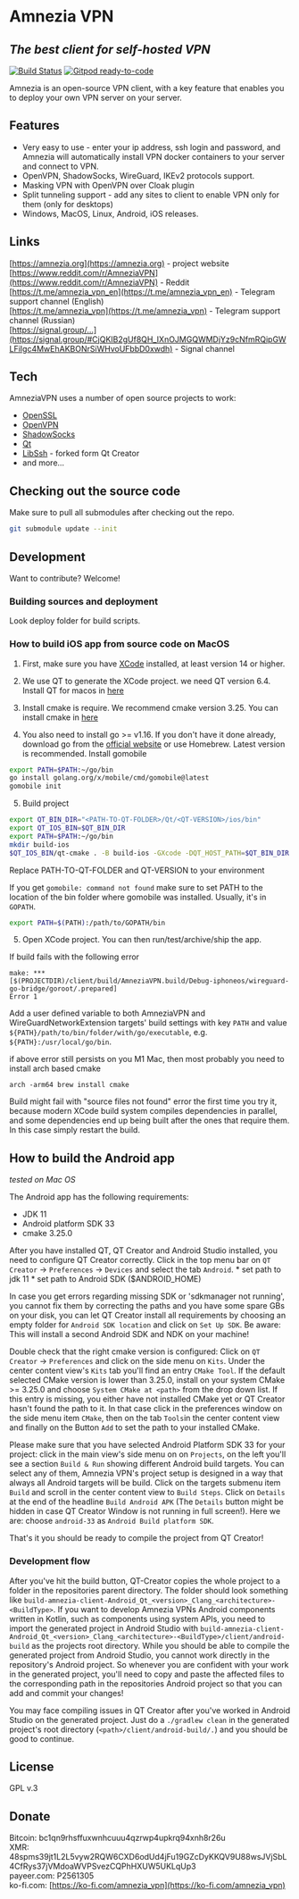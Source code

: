 # Amnezia VPN
## _The best client for self-hosted VPN_

[![Build Status](https://github.com/amnezia-vpn/amnezia-client/actions/workflows/deploy.yml/badge.svg?branch=dev)](https://github.com/amnezia-vpn/amnezia-client/actions/workflows/deploy.yml?query=branch:dev)
[![Gitpod ready-to-code](https://img.shields.io/badge/Gitpod-ready--to--code-blue?logo=gitpod)](https://gitpod.io/#https://github.com/amnezia-vpn/amnezia-client)

Amnezia is an open-source VPN client, with a key feature that enables you to deploy your own VPN server on your server.

## Features
- Very easy to use - enter your ip address, ssh login and password, and Amnezia will automatically install VPN docker containers to your server and connect to VPN.
- OpenVPN, ShadowSocks, WireGuard, IKEv2 protocols support.
- Masking VPN with OpenVPN over Cloak plugin
- Split tunneling support - add any sites to client to enable VPN only for them (only for desktops)
- Windows, MacOS, Linux, Android, iOS releases.

## Links
[https://amnezia.org](https://amnezia.org) - project website  
[https://www.reddit.com/r/AmneziaVPN](https://www.reddit.com/r/AmneziaVPN) - Reddit  
[https://t.me/amnezia_vpn_en](https://t.me/amnezia_vpn_en) - Telegram support channel (English)  
[https://t.me/amnezia_vpn](https://t.me/amnezia_vpn) - Telegram support channel (Russian)  
[https://signal.group/...](https://signal.group/#CjQKIB2gUf8QH_IXnOJMGQWMDjYz9cNfmRQipGWLFiIgc4MwEhAKBONrSiWHvoUFbbD0xwdh) - Signal channel  

## Tech

AmneziaVPN uses a number of open source projects to work:

- [OpenSSL](https://www.openssl.org/)
- [OpenVPN](https://openvpn.net/)
- [ShadowSocks](https://shadowsocks.org/)
- [Qt](https://www.qt.io/)
- [LibSsh](https://libssh.org) - forked form Qt Creator
- and more...

## Checking out the source code

Make sure to pull all submodules after checking out the repo.

```bash
git submodule update --init
```

## Development

Want to contribute? Welcome!

### Building sources and deployment
Look deploy folder for build scripts. 

### How to build iOS app from source code on MacOS

1. First, make sure you have [XCode](https://developer.apple.com/xcode/) installed, at least version 14 or higher.

2. We use QT to generate the XCode project. we need QT version 6.4. Install QT for macos in [here](https://doc.qt.io/qt-6/macos.html)

3. Install cmake is require. We recommend cmake version 3.25. You can install cmake in [here](https://cmake.org/download/)

4. You also need to install go >= v1.16. If you don't have it done already,
download go from the [official website](https://golang.org/dl/) or use Homebrew. 
Latest version is recommended. Install gomobile
```bash
export PATH=$PATH:~/go/bin
go install golang.org/x/mobile/cmd/gomobile@latest
gomobile init
```

5. Build project
```bash
export QT_BIN_DIR="<PATH-TO-QT-FOLDER>/Qt/<QT-VERSION>/ios/bin"
export QT_IOS_BIN=$QT_BIN_DIR
export PATH=$PATH:~/go/bin
mkdir build-ios
$QT_IOS_BIN/qt-cmake . -B build-ios -GXcode -DQT_HOST_PATH=$QT_BIN_DIR
```
Replace PATH-TO-QT-FOLDER and QT-VERSION to your environment


If you get `gomobile: command not found` make sure to set PATH to the location 
of the bin folder where gomobile was installed. Usually, it's in `GOPATH`.
```bash
export PATH=$(PATH):/path/to/GOPATH/bin
```

5. Open XCode project. You can then run/test/archive/ship the app.

If build fails with the following error
```
make: *** 
[$(PROJECTDIR)/client/build/AmneziaVPN.build/Debug-iphoneos/wireguard-go-bridge/goroot/.prepared] 
Error 1
```
Add a user defined variable to both AmneziaVPN and WireGuardNetworkExtension targets' build settings with
key `PATH` and value `${PATH}/path/to/bin/folder/with/go/executable`, e.g. `${PATH}:/usr/local/go/bin`.

if above error still persists on you M1 Mac, then most probably you need to install arch based cmake 
```
arch -arm64 brew install cmake
```

Build might fail with "source files not found" error the first time you try it, because modern XCode build system compiles
dependencies in parallel, and some dependencies end up being built after the ones that
require them. In this case simply restart the build.

## How to build the Android app
_tested on Mac OS_

The Android app has the following requirements:
* JDK 11
* Android platform SDK 33
* cmake 3.25.0

After you have installed QT, QT Creator and Android Studio installed, you need to configure QT Creator correctly. Click in the top menu bar on `QT Creator` -> `Preferences` -> `Devices` and select the tab `Android`. 
    * set path to jdk 11
    * set path to Android SDK ($ANDROID_HOME)

In case you get errors regarding missing SDK or 'sdkmanager not running', you cannot fix them by correcting the paths and you have some spare GBs on your disk, you can let QT Creator install all requirements by choosing an empty folder for `Android SDK location` and click on `Set Up SDK`. Be aware: This will install a second Android SDK and NDK on your machine! 

Double check that the right cmake version is configured:  Click on `QT Creator` -> `Preferences` and click on the side menu on `Kits`. Under the center content view's `Kits` tab you'll find an entry `CMake Tool`. If the default selected CMake version is lower than 3.25.0, install on your system CMake >= 3.25.0 and choose `System CMake at <path>` from the drop down list. If this entry is missing, you either have not installed CMake yet or QT Creator hasn't found the path to it. In that case click in the preferences window on the side menu item `CMake`, then on the tab `Tools`in the center content view and finally on the Button `Add` to set the path to your installed CMake. 

Please make sure that you have selected Android Platform SDK 33 for your project: click in the main view's side menu on on `Projects`, on the left you'll see a section `Build & Run` showing different Android build targets. You can select any of them, Amnezia VPN's project setup is designed in a way that always all Android targets will be build. Click on the targets submenu item `Build` and scroll in the center content view to `Build Steps`. Click on `Details` at the end of the headline `Build Android APK` (The `Details` button might be hidden in case QT Creator Window is not running in full screen!). Here we are: choose `android-33` as `Android Build platform SDK`.

That's it you should be ready to compile the project from QT Creator!

### Development flow
After you've hit the build button, QT-Creator copies the whole project to a folder in the repositories parent directory. The folder should look something like `build-amnezia-client-Android_Qt_<version>_Clang_<architecture>-<BuildType>`.
If you want to develop Amnezia VPNs Android components written in Kotlin, such as components using system APIs, you need to import the generated project in Android Studio with `build-amnezia-client-Android_Qt_<version>_Clang_<architecture>-<BuildType>/client/android-build` as the projects root directory. While you should be able to compile the generated project from Android Studio, you cannot work directly in the repository's Android project. So whenever you are confident with your work in the generated project, you'll need to copy and paste the affected files to the corresponding path in the repositories Android project so that you can add and commit your changes!

You may face compiling issues in QT Creator after you've worked in Android Studio on the generated project. Just do a `./gradlew clean` in the generated project's root directory (`<path>/client/android-build/.`) and you should be good to continue.

## License
GPL v.3

## Donate
Bitcoin: bc1qn9rhsffuxwnhcuuu4qzrwp4upkrq94xnh8r26u  
XMR: 48spms39jt1L2L5vyw2RQW6CXD6odUd4jFu19GZcDyKKQV9U88wsJVjSbL4CfRys37jVMdoaWVPSvezCQPhHXUW5UKLqUp3  
payeer.com: P2561305  
ko-fi.com: [https://ko-fi.com/amnezia_vpn](https://ko-fi.com/amnezia_vpn)  
